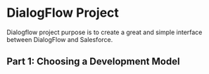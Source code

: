 # DialogFlow Project

Dialogflow project purpose is to create a great and simple interface between DialogFlow and Salesforce.

## Part 1: Choosing a Development Model


